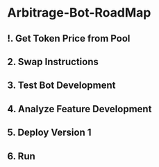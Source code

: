 # Arbitrage-Bot-RoadMap

## !. Get Token Price from Pool

## 2. Swap Instructions

## 3. Test Bot Development

## 4. Analyze Feature Development

## 5. Deploy Version 1

## 6. Run
